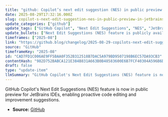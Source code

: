 ```yaml
---
title: "github: Copilot’s next edit suggestion (NES) in public preview in JetBrains"
date: 2025-08-29T17:32:16.000Z
slug: copilot-s-next-edit-suggestion-nes-in-public-preview-in-jetbrains
update_categories: ["github"]
update_tags: ["GitHub Copilot", "Next Edit Suggestions", "NES", "JetBrains IDEs", "public preview", "code editing"]
update_bullets: ["Next Edit Suggestions (NES) feature is publicly available in preview for JetBrains IDEs.", "NES allows Copilot to proactively suggest edits and refinements to existing code.", "This extends Copilot's functionality from code generation to code editing assistance."]
timeframes: ["2025-08"]
link: "https://github.blog/changelog/2025-08-29-copilots-next-edit-suggestion-nes-in-public-preview-in-jetbrains"
source: "GitHub"
timeframeKey: "2025-08"
id: "CAD7FD1C006AE9FF5BAA0F352B312518B7DAC5A979BD9507198B6EC57DA93CB3"
contentHash: "982D752BABCA121E384B831A663B0B48583600E6B7FCF40304A596B6D41E3B3E"
draft: false
type: "update-item"
llmSummary: "GitHub Copilot's Next Edit Suggestions (NES) feature is now in public preview for JetBrains IDEs, enabling proactive code editing and improvement suggestions."
---
```


GitHub Copilot's Next Edit Suggestions (NES) feature is now in public preview for JetBrains IDEs, enabling proactive code editing and improvement suggestions.

- **Source:** [GitHub](https://github.blog/changelog/2025-08-29-copilots-next-edit-suggestion-nes-in-public-preview-in-jetbrains)
